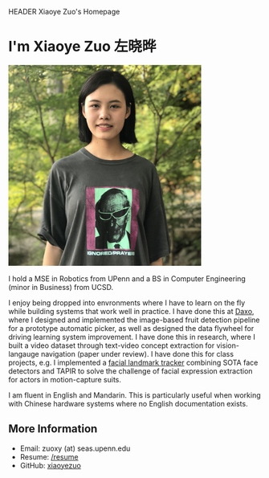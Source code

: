 HEADER Xiaoye Zuo's Homepage

<h1 class="centered">I'm Xiaoye Zuo 左晓晔</h1>

<img class="centered" src="img/profile_pic.jpg" height="400" />

I hold a MSE in Robotics from UPenn and a BS in Computer Engineering (minor in Business) from UCSD.

I enjoy being dropped into envronments where I have to learn on the fly while building systems that work well in practice. I have done this at [Daxo](https://daxo-industries.com/), where I designed and implemented the image-based fruit detection pipeline for a prototype automatic picker, as well as designed the data flywheel for driving learning system improvement. I have done this in research, where I built a video dataset through text-video concept extraction for vision-langauge navigation (paper under review). I have done this for class projects, e.g. I implemented a [facial landmark tracker](https://github.com/xiaoyezuo/facetrack) combining SOTA face detectors and TAPIR to solve the challenge of facial expression extraction for actors in motion-capture suits.

I am fluent in English and Mandarin. This is particularly useful when working with Chinese hardware systems where no English documentation exists.

## More Information

- Email: zuoxy (at) seas.upenn.edu
- Resume: [/resume](XiaoyeZuoResume.pdf)
- GitHub: [xiaoyezuo](https://github.com/xiaoyezuo)
